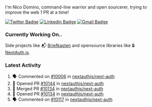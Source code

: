 
I'm Nico Domino, command-line warrior and open sourcerer, trying to improve the web 1 PR at a time!

[![Twitter Badge](https://img.shields.io/badge/-@ndom91-1ca0f1?style=flat-square&labelColor=1ca0f1&logo=twitter&logoColor=white&link=https://twitter.com/ndom91)](https://twitter.com/ndom91) [![Linkedin Badge](https://img.shields.io/badge/-ndom91-blue?style=flat-square&logo=Linkedin&logoColor=white&link=https://www.linkedin.com/in/ndom91/)](https://www.linkedin.com/in/ndom91/) [![Gmail Badge](https://img.shields.io/badge/-yo@ndo.dev-c14438?style=flat-square&logo=mail.ru&logoColor=white&link=mailto:yo@ndo.dev)](mailto:yo@ndo.dev)

### Currently Working On..

Side projects like 📬 [Briefkasten](https://briefkastenhq.com) and opensource libraries like 🔒 [NextAuth.js](https://github.com/nextauthjs/next-auth).

<!--START_SECTION_PROFILE_VIEWS:readme-info-->
<!--END_SECTION_PROFILE_VIEWS:readme-info-->

<!--START_SECTION_DAILY_COMMIT:readme-info-->
<!--END_SECTION_DAILY_COMMIT:readme-info-->

<!--START_SECTION_WEEKLY_COMMIT:readme-info-->
<!--END_SECTION_WEEKLY_COMMIT:readme-info-->

### Latest Activity

<!--START_SECTION:activity-->
1. 🗣 Commented on [#10006](https://github.com/nextauthjs/next-auth/pull/10006#issuecomment-1966576301) in [nextauthjs/next-auth](https://github.com/nextauthjs/next-auth)
2. 💪 Opened PR [#10144](https://github.com/nextauthjs/next-auth/pull/10144) in [nextauthjs/next-auth](https://github.com/nextauthjs/next-auth)
3. 🎉 Merged PR [#10134](https://github.com/nextauthjs/next-auth/pull/10134) in [nextauthjs/next-auth](https://github.com/nextauthjs/next-auth)
4. 💪 Opened PR [#10134](https://github.com/nextauthjs/next-auth/pull/10134) in [nextauthjs/next-auth](https://github.com/nextauthjs/next-auth)
5. 🗣 Commented on [#10117](https://github.com/nextauthjs/next-auth/pull/10117#issuecomment-1963575375) in [nextauthjs/next-auth](https://github.com/nextauthjs/next-auth)
<!--END_SECTION:activity-->
